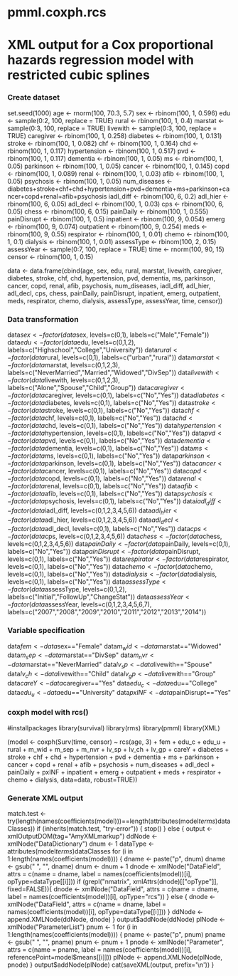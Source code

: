 # pmml.coxph.rcs
# XML output for a Cox proportional hazards regression model with restricted cubic splines


### Create dataset
set.seed(1000)
age <- rnorm(100, 70.3, 5.7)
sex <- rbinom(100, 1, 0.596)
edu <- sample(0:2, 100, replace = TRUE)
rural <- rbinom(100, 1, 0.4)
marstat <- sample(0:3, 100, replace = TRUE)
livewith <- sample(0:3, 100, replace = TRUE)
caregiver <- rbinom(100, 1, 0.258)
diabetes <- rbinom(100, 1, 0.131)
stroke <- rbinom(100, 1, 0.082)
chf <- rbinom(100, 1, 0.164)
chd <- rbinom(100, 1, 0.117)
hypertension <- rbinom(100, 1, 0.517)
pvd <- rbinom(100, 1, 0.117)
dementia <- rbinom(100, 1, 0.05)
ms <- rbinom(100, 1, 0.05)
parkinson <- rbinom(100, 1, 0.05)
cancer <- rbinom(100, 1, 0.145)
copd <- rbinom(100, 1, 0.089)
renal <- rbinom(100, 1, 0.03)
afib <- rbinom(100, 1, 0.05)
psychosis <- rbinom(100, 1, 0.05)
num_diseases <- diabetes+stroke+chf+chd+hypertension+pvd+dementia+ms+parkinson+cancer+copd+renal+afib+psychosis
iadl_diff <- rbinom(100, 6, 0.2)
adl_hier <- rbinom(100, 6, 0.05)
adl_decl <- rbinom(100, 1, 0.03)
cps <- rbinom(100, 6, 0.05)
chess <- rbinom(100, 6, 0.15)
painDaily <- rbinom(100, 1, 0.555)
painDisrupt <- rbinom(100, 1, 0.5)
inpatient <- rbinom(100, 9, 0.054)
emerg <- rbinom(100, 9, 0.074)
outpatient <- rbinom(100, 9, 0.254)
meds <- rbinom(100, 9, 0.55)
respirator <- rbinom(100, 1, 0.01)
chemo <- rbinom(100, 1, 0.1)
dialysis <- rbinom(100, 1, 0.01)
assessType <- rbinom(100, 2, 0.15)
assessYear <- sample(0:7, 100, replace = TRUE)
time <- rnorm(100, 90, 15)
censor <- rbinom(100, 1, 0.15)

data <- data.frame(cbind(age, sex, edu, rural, marstat, livewith, caregiver, diabetes, stroke, chf, chd, hypertension, pvd, dementia, ms, parkinson, cancer, copd, renal, afib, psychosis, num_diseases, iadl_diff, adl_hier, adl_decl, cps, chess, painDaily, painDisrupt, inpatient, emerg, outpatient, meds, respirator, chemo, dialysis, assessType, assessYear, time, censor))


### Data transformation
data$sex <- factor(data$sex, levels=c(0,1), labels=c("Male","Female"))
data$edu <-  factor(data$edu, levels=c(0,1,2), labels=c("Highschool","College","University"))
data$rural <- factor(data$rural, levels=c(0,1), labels=c("urban","rural"))
data$marstat <- factor(data$marstat, levels=c(0,1,2,3), labels=c("NeverMarried","Married","Widowed","DivSep"))
data$livewith <- factor(data$livewith, levels=c(0,1,2,3), labels=c("Alone","Spouse","Child","Group"))
data$caregiver <- factor(data$caregiver, levels=c(0,1), labels=c("No","Yes"))
data$diabetes <- factor(data$diabetes, levels=c(0,1), labels=c("No","Yes"))
data$stroke <- factor(data$stroke, levels=c(0,1), labels=c("No","Yes"))
data$chf <- factor(data$chf, levels=c(0,1), labels=c("No","Yes"))
data$chd <- factor(data$chd, levels=c(0,1), labels=c("No","Yes"))
data$hypertension <- factor(data$hypertension, levels=c(0,1), labels=c("No","Yes"))
data$pvd <- factor(data$pvd, levels=c(0,1), labels=c("No","Yes"))
data$dementia <- factor(data$dementia, levels=c(0,1), labels=c("No","Yes"))
data$ms <- factor(data$ms, levels=c(0,1), labels=c("No","Yes"))
data$parkinson <- factor(data$parkinson, levels=c(0,1), labels=c("No","Yes"))
data$cancer <- factor(data$cancer, levels=c(0,1), labels=c("No","Yes"))
data$copd <- factor(data$copd, levels=c(0,1), labels=c("No","Yes"))
data$renal <- factor(data$renal, levels=c(0,1), labels=c("No","Yes"))
data$afib <- factor(data$afib, levels=c(0,1), labels=c("No","Yes"))
data$psychosis <- factor(data$psychosis, levels=c(0,1), labels=c("No","Yes"))
data$iadl_diff <- factor(data$iadl_diff, levels=c(0,1,2,3,4,5,6))
data$adl_hier <- factor(data$adl_hier, levels=c(0,1,2,3,4,5,6))
data$adl_decl <- factor(data$adl_decl, levels=c(0,1), labels=c("No","Yes"))
data$cps <- factor(data$cps, levels=c(0,1,2,3,4,5,6))
data$chess <- factor(data$chess, levels=c(0,1,2,3,4,5,6))
data$painDaily <- factor(data$painDaily, levels=c(0,1), labels=c("No","Yes")) 
data$painDisrupt <- factor(data$painDisrupt, levels=c(0,1), labels=c("No","Yes"))
data$respirator <- factor(data$respirator, levels=c(0,1), labels=c("No","Yes"))
data$chemo <- factor(data$chemo, levels=c(0,1), labels=c("No","Yes"))
data$dialysis <- factor(data$dialysis, levels=c(0,1), labels=c("No","Yes"))
data$assessType <- factor(data$assessType, levels=c(0,1,2), labels=c("Initial","FollowUp","ChangeStat"))
data$assessYear <- factor(data$assessYear, levels=c(0,1,2,3,4,5,6,7), labels=c("2007","2008","2009","2010","2011","2012","2013","2014"))


### Variable specification
data$fem <- data$sex=="Female"
data$m_wid <- data$marstat=="Widowed"
data$m_sep <- data$marstat=="DivSep"
data$m_nvr <- data$marstat=="NeverMarried"
data$lv_sp <- data$livewith=="Spouse"
data$lv_ch <- data$livewith=="Child"
data$lv_gp <- data$livewith=="Group"
data$careY <- data$caregiver=="Yes"
data$edu_c <- data$edu=="College"
data$edu_u <- data$edu=="University"
data$pxINF <- data$painDisrupt=="Yes"


### coxph model with rcs()
#installpackages
library(survival)
library(rms)
library(pmml)
library(XML)

(model <- coxph(Surv(time, censor) ~ rcs(age, 3) + fem + edu_c + edu_u + rural + m_wid + m_sep + m_nvr + lv_sp + lv_ch + lv_gp + careY + diabetes + stroke + chf + chd + hypertension + pvd + dementia + ms + parkinson + cancer + copd + renal + afib + psychosis + num_diseases + adl_decl + painDaily + pxINF + inpatient + emerg + outpatient + meds + respirator + chemo + dialysis, data=data, robust=TRUE))


### Generate XML output
match.test <- try(length(names(coefficients(model)))==length(attributes(model$terms)$dataClasses))
if (inherits(match.test, "try-error")) {
	stop()
	} else {
output <- xmlOutputDOM(tag="AmyXMLmarkup")
ddNode <- xmlNode("DataDictionary")
    dnum <- 1
    dataType <- attributes(model$terms)$dataClasses
    for (i in 1:length(names(coefficients(model)))) {
    	dname <- paste("p", dnum)
        dname <- gsub(" ", "", dname)
        dnum <- dnum + 1
        dnode <- xmlNode("DataField", attrs = c(name = dname, label = names(coefficients(model))[i], opType=dataType[[i]]))
        if (grepl("nmatrix", xmlAttrs(dnode)[["opType"]], fixed=FALSE)){
        	dnode <- xmlNode("DataField", attrs = c(name = dname, label = names(coefficients(model))[i], opType="rcs"))
        }
        else {
        	dnode <- xmlNode("DataField", attrs = c(name = dname, label = names(coefficients(model))[i], opType=dataType[[i]]))
        	}
        ddNode <- append.XMLNode(ddNode, dnode)
   }
output$addNode(ddNode)
plNode <- xmlNode("ParameterList")
    pnum <- 1
    for (i in 1:length(names(coefficients(model)))) {
        pname <- paste("p", pnum)
        pname <- gsub(" ", "", pname)
        pnum <- pnum + 1
        pnode <- xmlNode("Parameter", attrs = c(name = pname, label = names(coefficients(model))[i], referencePoint=model$means[[i]]))
        plNode <- append.XMLNode(plNode, pnode)
    }
output$addNode(plNode)
cat(saveXML(output, prefix='<Amy PMML-mod>\n'))
}
